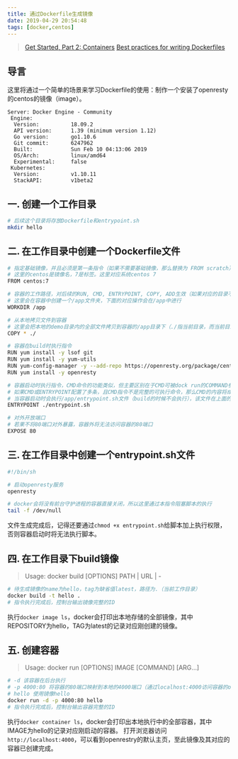 ```yaml
---
title: 通过Dockerfile生成镜像
date: 2019-04-29 20:54:48
tags: [docker,centos]
---
```


> [Get Started, Part 2: Containers](https://docs.docker.com/get-started/part2/)
> [Best practices for writing Dockerfiles](https://docs.docker.com/develop/develop-images/dockerfile_best-practices/)

## 导言
这里将通过一个简单的场景来学习Dockerfile的使用：制作一个安装了openresty的centos的镜像（image）。
```
Server: Docker Engine - Community
 Engine:
  Version:          18.09.2
  API version:      1.39 (minimum version 1.12)
  Go version:       go1.10.6
  Git commit:       6247962
  Built:            Sun Feb 10 04:13:06 2019
  OS/Arch:          linux/amd64
  Experimental:     false
 Kubernetes:
  Version:          v1.10.11
  StackAPI:         v1beta2
```

## 一. 创建一个工作目录
```sh
# 后续这个目录将存放Dockerfile和entrypoint.sh
mkdir hello
```

## 二. 在工作目录中创建一个Dockerfile文件
```sh
# 指定基础镜像，并且必须是第一条指令（如果不需要基础镜像，那么替换为 FROM scratch）
# 这里的centos是镜像名，7是标签。这里对应系统centos 7
FROM centos:7

# 容器的工作路径，对后续的RUN, CMD, ENTRYPOINT, COPY, ADD生效（如果对应的目录不存在则会创建，可以重复设置）
# 这里会在容器中创建一个/app文件夹，下面的对应操作会在/app中进行
WORKDIR /app

# 从本地拷贝文件到容器
# 这里会把本地的demo目录内的全部文件拷贝到容器的/app目录下（./指当前目录，而当前目录通过WORKDIR定义）
COPY * ./

# 容器在build时执行指令
RUN yum install -y lsof git
RUN yum install -y yum-utils
RUN yum-config-manager -y --add-repo https://openresty.org/package/centos/openresty.repo
RUN yum install -y openresty

# 容器启动时执行指令，CMD命令的功能类似，但主要区别在于CMD可被dock run的COMMAND参数覆盖，而ENTRYPOINT不会
# 如果CMD或ENTRYPOINT配置了多条，且CMD指令不是完整的可执行命令，那么CMD的内容将成为ENTRYPOINT的参数。反之仅最后一条生效。
# 当容器启动时会执行/app/entrypoint.sh文件（build的时候不会执行），该文件在上面的COPY操作中被docker从本地的工作目录拷贝到了容器的/app目录
ENTRYPOINT ./entrypoint.sh

# 对外开放端口
# 若果不将80端口对外暴露，容器外将无法访问容器的80端口
EXPOSE 80
```

## 三. 在工作目录中创建一个entrypoint.sh文件
```sh
#!/bin/sh

# 启动openresty服务
openresty

# docker会将没有前台守护进程的容器直接关闭，所以这里通过本指令阻塞脚本的执行
tail -f /dev/null
```
文件生成完成后，记得还要通过`chmod +x entrypoint.sh`给脚本加上执行权限，否则容器启动时将无法执行脚本。

## 四. 在工作目录下build镜像
> Usage:	docker build [OPTIONS] PATH | URL | -

```sh
# 待生成镜像的name为hello，tag为缺省值latest，路径为.（当前工作目录）
docker build -t hello .
# 指令执行完成后，控制台输出镜像完整的ID
```
执行``docker image ls``，docker会打印出本地存储的全部镜像，其中REPOSITORY为hello，TAG为latest的记录对应刚创建的镜像。

## 五. 创建容器
> Usage:	docker run [OPTIONS] IMAGE [COMMAND] [ARG...]

```sh
# -d 该容器在后台执行
# -p 4000:80 将容器的80端口映射到本地的4000端口（通过localhost:4000访问容器的openresty的80端口）。
# hello 使用镜像hello
docker run -d -p 4000:80 hello
# 指令执行完成后，控制台输出容器完整的ID
```
执行``docker container ls``，docker会打印出本地执行中的全部容器，其中IMAGE为hello的记录对应刚启动的容器。
打开浏览器访问``http://localhost:4000``，可以看到openrestry的默认主页，至此镜像及其对应的容器已创建完成。


